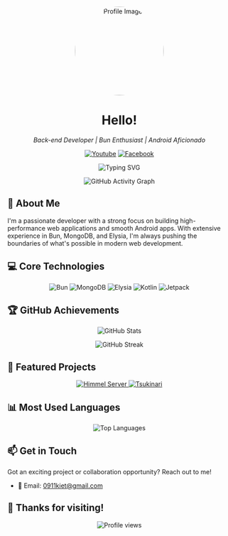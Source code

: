 <div align="center">
  <img src="https://cdn.discordapp.com/avatars/854426321463279647/41ebd946d8451da2a2aaa4f768dc8bbe.webp" alt="Profile Image" width="200" height="200" style="border-radius: 50%;">
  <h1>Hello!</h1>
  <p><em>Back-end Developer | Bun Enthusiast | Android Aficionado</em></p>
</div>

<p align="center">
  <a href="https://www.youtube.com/@meow0911"><img src="https://img.shields.io/badge/-Youtube-FF0000?style=flat-square&logo=youtube&logoColor=white" alt="Youtube"></a>
  <a href="https://www.facebook.com/meowsica"><img src="https://img.shields.io/badge/-Facebook-1877F2?style=flat-square&logo=facebook&logoColor=white" alt="Facebook"></a>
</p>

<p align="center">
  <img src="https://readme-typing-svg.herokuapp.com?font=Fira+Code&pause=1000&color=55aeff&center=true&vCenter=true&width=435&lines=Back-end+Developer;Bun+Enthusiast;Android+Aficionado" alt="Typing SVG" />
</p>

<p align="center">
  <img src="https://github-readme-activity-graph.vercel.app/graph?username=meowlet&theme=vue" alt="GitHub Activity Graph" />
</p>

## 🚀 About Me

I'm a passionate developer with a strong focus on building high-performance web applications and smooth Android apps. With extensive experience in Bun, MongoDB, and Elysia, I'm always pushing the boundaries of what's possible in modern web development.

## 💻 Core Technologies

<p align="center">
  <img src="https://img.shields.io/badge/-Bun-000000?style=for-the-badge&logo=bun&logoColor=white" alt="Bun">
  <img src="https://img.shields.io/badge/-MongoDB-47A248?style=for-the-badge&logo=mongodb&logoColor=white" alt="MongoDB">
  <img src="https://img.shields.io/badge/-Elysia-FF6B6B?style=for-the-badge&logo=elysiajs&logoColor=white" alt="Elysia">
  <img src="https://img.shields.io/badge/-Kotlin-0095D5?style=for-the-badge&logo=kotlin&logoColor=white" alt="Kotlin">
  <img src="https://img.shields.io/badge/-Jetpack-4285F4?style=for-the-badge&logo=jetpack-compose&logoColor=white" alt="Jetpack">
</p>

## 🏆 GitHub Achievements

<p align="center">
  <img src="https://github-readme-stats.vercel.app/api?username=meowlet&show_icons=true&theme=buefy" alt="GitHub Stats">
</p>

<p align="center">
  <img src="https://github-readme-streak-stats.herokuapp.com/?user=meowlet&theme=buefy" alt="GitHub Streak">
</p>

## 🌟 Featured Projects

<div align="center">
  <a href="https://github.com/meowlet/elysia-himmel">
    <img src="https://github-readme-stats.vercel.app/api/pin/?username=meowlet&repo=elysia-himmel&theme=buefy" alt="Himmel Server">
  </a>
  <a href="https://github.com/meowlet/tsukinari">
    <img src="https://github-readme-stats.vercel.app/api/pin/?username=meowlet&repo=tsukinari&theme=buefy" alt="Tsukinari">
  </a>
</div>

## 📊 Most Used Languages

<p align="center">
  <img src="https://github-readme-stats.vercel.app/api/top-langs/?username=meowlet&layout=compact&theme=buefy" alt="Top Languages">
</p>

## 📫 Get in Touch

Got an exciting project or collaboration opportunity? Reach out to me!

- 📧 Email: 0911kiet@gmail.com

## 🎉 Thanks for visiting!

<p align="center">
  <img src="https://komarev.com/ghpvc/?username=yourusername&color=blueviolet&style=flat-square" alt="Profile views">
</p>

